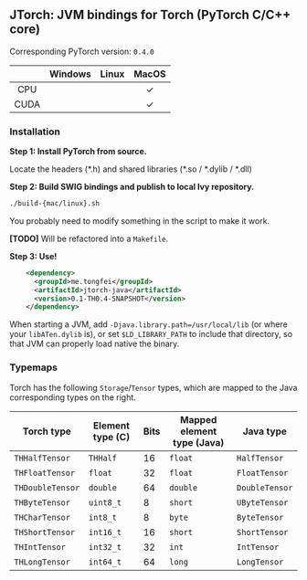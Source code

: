 ## JTorch: JVM bindings for Torch (PyTorch C/C++ core)

Corresponding PyTorch version: `0.4.0`

|      | Windows | Linux | MacOS |
|:----:|:-------:|:-----:|:-----:|
| CPU  |         |       |   ✓   |
| CUDA |         |       |   ✓   |

### Installation

**Step 1: Install PyTorch from source.**

Locate the headers (\*.h) and shared libraries (\*.so / \*.dylib / \*.dll)

**Step 2: Build SWIG bindings and publish to local Ivy repository.**
```sh
./build-{mac/linux}.sh
```
You probably need to modify something in the script to make it work.

**[TODO]** Will be refactored into a `Makefile`.


**Step 3: Use!**
```xml
    <dependency>
      <groupId>me.tongfei</groupId>
      <artifactId>jtorch-java</artifactId>
      <version>0.1-TH0.4-SNAPSHOT</version>
    </dependency>
```

When starting a JVM, add `-Djava.library.path=/usr/local/lib` (or where your `libATen.dylib` is), 
or set `$LD_LIBRARY_PATH` to include that directory, so that JVM can properly load native the binary.

### Typemaps

Torch has the following `Storage`/`Tensor` types, which are mapped to the Java corresponding types on the right.

| Torch type      | Element type (C) | Bits | Mapped element type (Java)  | Java type     |
|-----------------|------------------|------|-----------------------------|---------------|
|`THHalfTensor`   |`THHalf`          | 16   |`float`                      |`HalfTensor`   |
|`THFloatTensor`  |`float`           | 32   |`float`                      |`FloatTensor`  |
|`THDoubleTensor` |`double`          | 64   |`double`                     |`DoubleTensor` |
|`THByteTensor`   |`uint8_t`         | 8    |`short`                      |`UByteTensor`  |
|`THCharTensor`   |`int8_t`          | 8    |`byte`                       |`ByteTensor`   |
|`THShortTensor`  |`int16_t`         | 16   |`short`                      |`ShortTensor`  |
|`THIntTensor`    |`int32_t`         | 32   |`int`                        |`IntTensor`    |
|`THLongTensor`   |`int64_t`         | 64   |`long`                       |`LongTensor`   |

